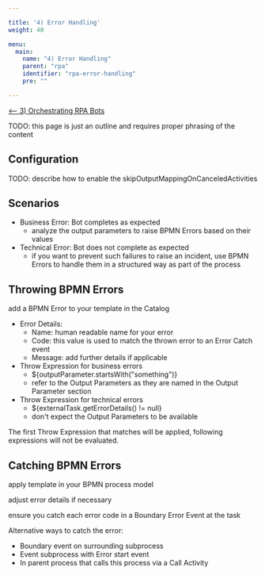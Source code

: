 ```yaml
---

title: '4) Error Handling'
weight: 40

menu:
  main:
    name: "4) Error Handling"
    parent: "rpa"
    identifier: "rpa-error-handling"
    pre: ""

---
```


[&lt;-- 3) Orchestrating RPA Bots](/get-started/rpa/orchestrating-bots)

TODO: this page is just an outline and requires proper phrasing of the content

## Configuration

TODO: describe how to enable the skipOutputMappingOnCanceledActivities

## Scenarios

* Business Error: Bot completes as expected
  * analyze the output parameters to raise BPMN Errors based on their values
* Technical Error: Bot does not complete as expected
  * if you want to prevent such failures to raise an incident, use BPMN Errors to handle them in a structured way as part of the process

## Throwing BPMN Errors

add a BPMN Error to your template in the Catalog

* Error Details:
  * Name: human readable name for your error
  * Code: this value is used to match the thrown error to an Error Catch event
  * Message: add further details if applicable
* Throw Expression for business errors
  * ${outputParameter.startsWith("something")}
  * refer to the Output Parameters as they are named in the Output Parameter section
* Throw Expression for technical errors
  * ${externalTask.getErrorDetails() != null}
  * don't expect the Output Parameters to be available

The first Throw Expression that matches will be applied, following expressions will not be evaluated.

## Catching BPMN Errors

apply template in your BPMN process model

adjust error details if necessary

ensure you catch each error code in a Boundary Error Event at the task

Alternative ways to catch the error:

* Boundary event on surrounding subprocess
* Event subprocess with Error start event
* In parent process that calls this process via a Call Activity
